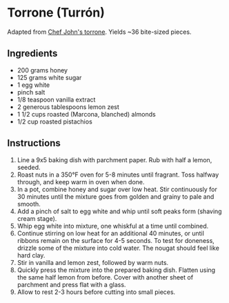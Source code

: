 # Torrone (Turrón)

Adapted from [Chef John's torrone](http://foodwishes.blogspot.com/2016/02/torrone-italian-nut-nougat-confection.html). Yields ~36 bite-sized pieces.

## Ingredients

- 200 grams honey
- 125 grams white sugar
- 1 egg white
- pinch salt
- 1/8 teaspoon vanilla extract
- 2 generous tablespoons lemon zest
- 1 1/2 cups roasted (Marcona, blanched) almonds
- 1/2 cup roasted pistachios

## Instructions

1. Line a 9x5 baking dish with parchment paper. Rub with half a lemon, seeded.
2. Roast nuts in a 350°F oven for 5-8 minutes until fragrant. Toss halfway through, and keep warm in oven when done.
3. In a pot, combine honey and sugar over low heat. Stir continuously for 30 minutes until the mixture goes from golden and grainy to pale and smooth.
4. Add a pinch of salt to egg white and whip until soft peaks form (shaving cream stage).
5. Whip egg white into mixture, one whiskful at a time until combined.
6. Continue stirring on low heat for an additional 40 minutes, or until ribbons remain on the surface for 4-5 seconds. To test for doneness, drizzle some of the mixture into cold water. The nougat should feel like hard clay.
7. Stir in vanilla and lemon zest, followed by warm nuts.
8. Quickly press the mixture into the prepared baking dish. Flatten using the same half lemon from before. Cover with another sheet of parchment and press flat with a glass.
9. Allow to rest 2-3 hours before cutting into small pieces.
